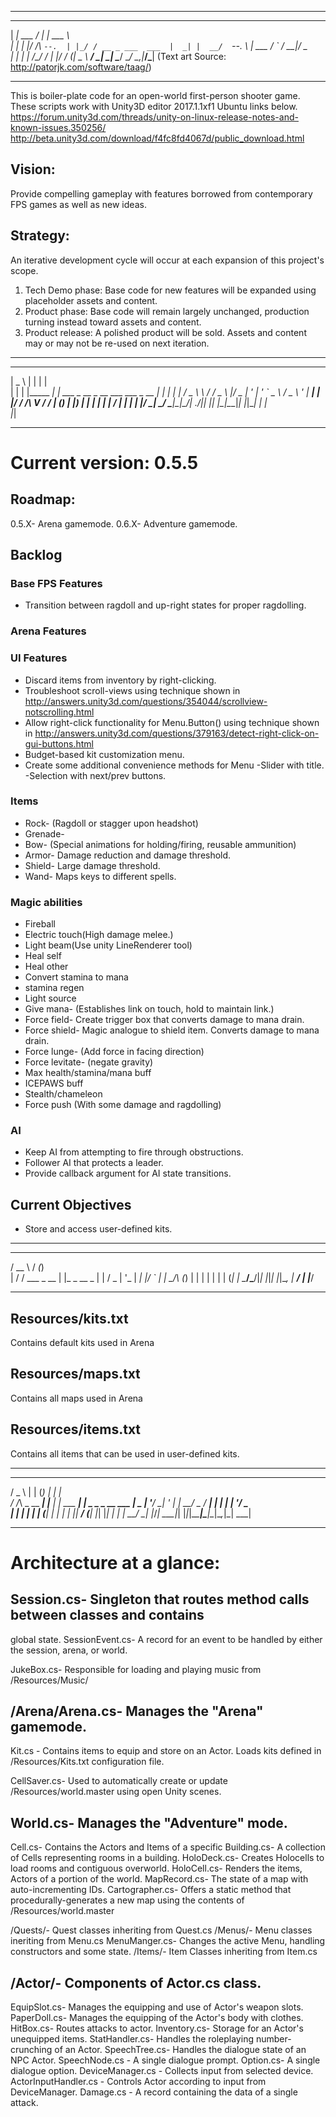 ********************************************************************************
____________  _____  ______                
|  ___| ___ \/  ___| | ___ \               
| |_  | |_/ /\ `--.  | |_/ / __ _ ___  ___ 
|  _| |  __/  `--. \ | ___ \/ _` / __|/ _ \
| |   | |    /\__/ / | |_/ / (_| \__ \  __/
\_|   \_|    \____/  \____/ \__,_|___/\___|
(Text art Source: http://patorjk.com/software/taag/)
********************************************************************************

This is boiler-plate code for an open-world first-person shooter game.
These scripts work with Unity3D editor 2017.1.1xf1 Ubuntu links below.
https://forum.unity3d.com/threads/unity-on-linux-release-notes-and-known-issues.350256/
http://beta.unity3d.com/download/f4fc8fd4067d/public_download.html

## Vision: 
Provide compelling gameplay with features borrowed from contemporary FPS games
as well as new ideas.

## Strategy:
An iterative development cycle will occur at each expansion of this project's
scope.

1. Tech Demo phase: Base code for new features will be expanded using
placeholder assets and content.
2. Product phase: Base code will remain largely unchanged, production turning
instead toward assets and content.
3. Product release: A polished product will be sold. Assets and content may or
may not be re-used on next iteration. 

********************************************************************************
______               _                                  _   
|  _  \             | |                                | |  
| | | |_____   _____| | ___  _ __  _ __ ___   ___ _ __ | |_ 
| | | / _ \ \ / / _ \ |/ _ \| '_ \| '_ ` _ \ / _ \ '_ \| __|
| |/ /  __/\ V /  __/ | (_) | |_) | | | | | |  __/ | | | |_ 
|___/ \___| \_/ \___|_|\___/| .__/|_| |_| |_|\___|_| |_|\__|
                            | |                             
                            |_|                             
********************************************************************************

# Current version: 0.5.5

## Roadmap:
0.5.X- Arena gamemode.
0.6.X- Adventure gamemode.

## Backlog
### Base FPS Features
* Transition between ragdoll and up-right states for proper ragdolling.

### Arena Features


### UI Features
* Discard items from inventory by right-clicking.
* Troubleshoot scroll-views using technique shown in
http://answers.unity3d.com/questions/354044/scrollview-notscrolling.html
* Allow right-click functionality for Menu.Button() using technique shown in
http://answers.unity3d.com/questions/379163/detect-right-click-on-gui-buttons.html
* Budget-based kit customization menu.
* Create some additional convenience methods for Menu
    -Slider with title.
    -Selection with next/prev buttons.

###  Items
* Rock- (Ragdoll or stagger upon headshot)
* Grenade-
* Bow- (Special animations for holding/firing, reusable ammunition)
* Armor- Damage reduction and damage threshold.
* Shield- Large damage threshold.
* Wand- Maps keys to different spells.


###  Magic abilities
* Fireball
* Electric touch(High damage melee.)
* Light beam(Use unity LineRenderer tool)
* Heal self
* Heal other
* Convert stamina to mana
* stamina regen
* Light source
* Give mana- (Establishes link on touch, hold to maintain link.)
* Force field- Create trigger box that converts damage to mana drain.
* Force shield- Magic analogue to shield item. Converts damage to mana drain.
* Force lunge- (Add force in facing direction)
* Force levitate- (negate gravity)
* Max health/stamina/mana buff
* ICEPAWS buff
* Stealth/chameleon 
* Force push (With some damage and ragdolling)

### AI
* Keep AI from attempting to fire through obstructions.
* Follower AI that protects a leader.
* Provide callback argument for AI state transitions. 

## Current Objectives
* Store and access user-defined kits.

********************************************************************************
 _____              __ _       
/  __ \            / _(_)      
| /  \/ ___  _ __ | |_ _  __ _ 
| |    / _ \| '_ \|  _| |/ _` |
| \__/\ (_) | | | | | | | (_| |
 \____/\___/|_| |_|_| |_|\__, |
                          __/ |
                         |___/ 
********************************************************************************

## Resources/kits.txt
Contains default kits used in Arena
## Resources/maps.txt
Contains all maps used in Arena
## Resources/items.txt
Contains all items that can be used in user-defined kits.


********************************************************************************
  ___           _     _ _            _                  
 / _ \         | |   (_) |          | |                 
/ /_\ \_ __ ___| |__  _| |_ ___  ___| |_ _   _ _ __ ___ 
|  _  | '__/ __| '_ \| | __/ _ \/ __| __| | | | '__/ _ \
| | | | | | (__| | | | | ||  __/ (__| |_| |_| | | |  __/
\_| |_/_|  \___|_| |_|_|\__\___|\___|\__|\__,_|_|  \___|
                                                        
********************************************************************************

# Architecture at a glance:

## Session.cs- Singleton that routes method calls between classes and contains
global state.
SessionEvent.cs- A record for an event to be handled by either the session,
arena, or world.

JukeBox.cs- Responsible for loading and playing music from /Resources/Music/

## /Arena/Arena.cs- Manages the "Arena" gamemode.
  Kit.cs - Contains items to equip and store on an Actor. Loads kits defined in
  /Resources/Kits.txt configuration file.

CellSaver.cs- Used to automatically create or update /Resources/world.master
using open Unity scenes.

## World.cs- Manages the "Adventure" mode.
  Cell.cs- Contains the Actors and Items of a specific
  Building.cs- A collection of Cells representing rooms in a building.
  HoloDeck.cs- Creates Holocells to load rooms and contiguous overworld.
    HoloCell.cs- Renders the items, Actors of a portion of the world.
  MapRecord.cs- The state of a map with auto-incrementing IDs.
  Cartographer.cs- Offers a static method that procedurally-generates a new map
  using the contents of /Resources/world.master

/Quests/- Quest classes inheriting from Quest.cs
/Menus/- Menu classes ineriting from Menu.cs
  MenuManger.cs- Changes the active Menu, handling constructors and some state. 
/Items/- Item Classes inheriting from Item.cs


## /Actor/- Components of Actor.cs class.
  EquipSlot.cs- Manages the equipping and use of Actor's weapon slots.
  PaperDoll.cs- Manages the equipping of the Actor's body with clothes.
  HitBox.cs- Routes attacks to actor.
  Inventory.cs- Storage for an Actor's unequipped items. 
  StatHandler.cs- Handles the roleplaying number-crunching of an Actor. 
  SpeechTree.cs- Handles the dialogue state of an NPC Actor.
    SpeechNode.cs - A single dialogue prompt.
    Option.cs- A single dialogue option.
  DeviceManager.cs - Collects input from selected device. 
  ActorInputHandler.cs - Controls Actor according to input from DeviceManager.
  Damage.cs - A record containing the data of a single attack.
